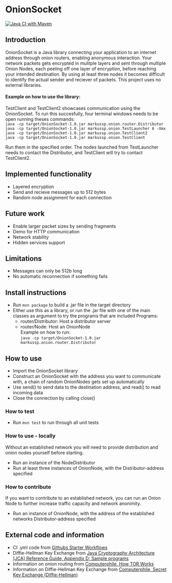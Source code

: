 # OnionSocket

[![Java CI with Maven](https://github.com/markuSolli/OnionSocket/actions/workflows/main.yml/badge.svg)](https://github.com/markuSolli/OnionSocket/actions/workflows/main.yml)

## Introduction
OnionSocket is a Java library connecting your application to an internet address through onion routers, enabling anonymous interaction. Your network packets gets encrypted in mulitple layers and sent through multiple Onion Nodes, each peeling off one layer of encryption, before reaching your intended destination. By using at least three nodes it becomes difficult to identify the actual sender and reciever of packets.
This project uses no external libraries.  
  
#### Example on how to use the library:
TestClient and TestClient2 showcases communication using the OnionSocket. To run this succesfully, four terminal windows needs to be open running theses commands:  
```java -cp target/OnionSocket-1.0.jar markussp.onion.router.Distributor```  
```java -cp target/OnionSocket-1.0.jar markussp.onion.TestLauncher 6 -Xmx```  
```java -cp target/OnionSocket-1.0.jar markussp.onion.TestClient2```  
```java -cp target/OnionSocket-1.0.jar markussp.onion.TestClient```  
  
Run them in the specified order. The nodes launched from TestLauncher needs to contact the Distributor, and TestClient will try to contact TestClient2.  

## Implemented functionality
- Layered encryption
- Send and recieve messages up to 512 bytes
- Random node assignment for each connection

## Future work
- Enable larger packet sizes by sending fragments
- Demo for HTTP communication
- Network stability
- Hidden services support

## Limitations
- Messages can only be 512b long
- No automatic reconnection if something fails

## Install instructions
- Run ```mvn package``` to build a .jar file in the target directory
- Either use this as a library, or run the .jar file with one of the main classes as argument to try the programs that are included
Programs:
  - router/Distributor: Host a distributor server
  - router/Node: Host an OnionNode  
Example on how to run:  
```java -cp target/OnionSocket-1.0.jar markussp.onion.router.Distributor```

## How to use
- Import the OnionSocket library
- Construct an OnionSocket with the address you want to communicate with, a chain of random OnionNodes gets set up automatically
- Use send() to send data to the destination address, and read() to read incoming data
- Close the connection by calling close()

### How to test
- Run ```mvn test``` to run through all unit tests

### How to use - locally
Without an established network you will need to provide distribution and onion nodes yourself before starting.
- Run an instance of the NodeDistributor
- Run at least three instances of OnionNode, with the Distributor-address specified

### How to contribute
If you want to contribute to an established network, you can run an Onion Node to further increase traffic capacity and network anonimity.
- Run an instance of OnionNode, with the address of the established networks Distributor-address specified

## External code and information
- CI .yml code from [Githubs Starter Workflows](https://github.com/actions/starter-workflows/blob/main/ci/maven.yml)
- Diffie-Hellman Key Exchange from [Java Cryptography Architecture (JCA) Reference Guide, Appendix D: Sample programs](https://docs.oracle.com/javase/7/docs/technotes/guides/security/crypto/CryptoSpec.html#DH2Ex)
- Information on onion routing from [Computerphile, How TOR Works](https://www.youtube.com/watch?v=QRYzre4bf7I)
- Information on Diffie-Hellman Key Exchange from [Computerphile, Secret Key Exchange (Diffie-Hellman)](https://www.youtube.com/watch?v=NmM9HA2MQGI)
